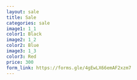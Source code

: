 ```yaml
---
layout: sale
title: Sale
categories: sale
image1: 1_1
color1: Black
image2: 1_2
color2: Blue
image3: 1_3
color3: Red
price: 300 
form_link: https://forms.gle/4gEwLX66emAF2xzm7
---
```

